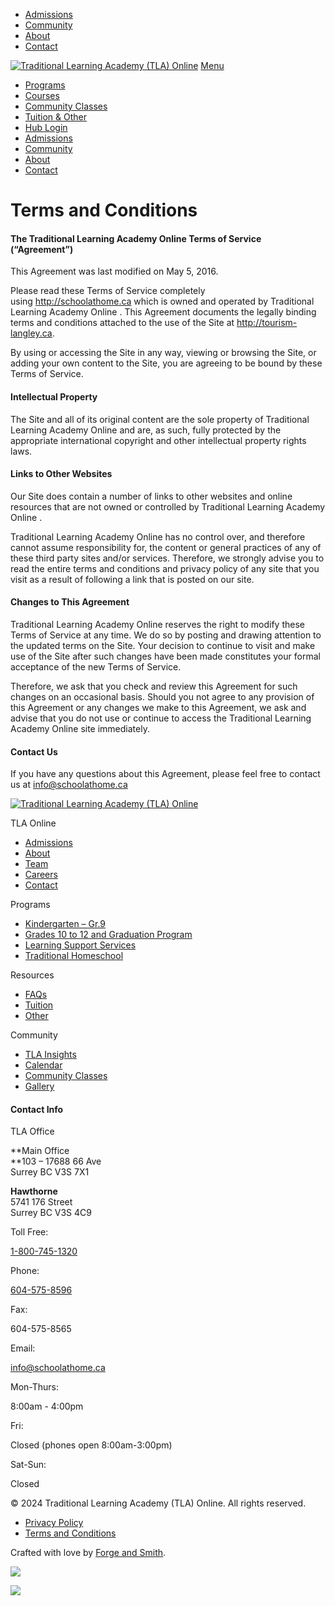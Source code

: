 * [Admissions](https://schoolathome.ca/admissions/)
* [Community](https://schoolathome.ca/community/)
* [About](https://schoolathome.ca/about/)
* [Contact](https://schoolathome.ca/contact/)

[![Traditional Learning Academy (TLA) Online](https://schoolathome.ca/wp-content/themes/strukture/images/logo_.svg)](https://schoolathome.ca/ "Traditional Learning Academy (TLA) Online") [Menu](#)

* [Programs](https://schoolathome.ca/programs/)
* [Courses](https://schoolathome.ca/courses/)
* [Community Classes](https://schoolathome.ca/community-classes/)
* [Tuition & Other](https://schoolathome.ca/other/)
* [Hub Login](https://hub.schoolathome.ca/)
* [Admissions](https://schoolathome.ca/admissions/)
* [Community](https://schoolathome.ca/community/)
* [About](https://schoolathome.ca/about/)
* [Contact](https://schoolathome.ca/contact/)

Terms and Conditions
====================

#### The Traditional Learning Academy Online Terms of Service (“Agreement”)

This Agreement was last modified on May 5, 2016.

Please read these Terms of Service completely using http://schoolathome.ca which is owned and operated by Traditional Learning Academy Online . This Agreement documents the legally binding terms and conditions attached to the use of the Site at http://tourism-langley.ca.

By using or accessing the Site in any way, viewing or browsing the Site, or adding your own content to the Site, you are agreeing to be bound by these Terms of Service.

#### Intellectual Property

The Site and all of its original content are the sole property of Traditional Learning Academy Online and are, as such, fully protected by the appropriate international copyright and other intellectual property rights laws.

#### Links to Other Websites

Our Site does contain a number of links to other websites and online resources that are not owned or controlled by Traditional Learning Academy Online .

Traditional Learning Academy Online has no control over, and therefore cannot assume responsibility for, the content or general practices of any of these third party sites and/or services. Therefore, we strongly advise you to read the entire terms and conditions and privacy policy of any site that you visit as a result of following a link that is posted on our site.

#### Changes to This Agreement

Traditional Learning Academy Online reserves the right to modify these Terms of Service at any time. We do so by posting and drawing attention to the updated terms on the Site. Your decision to continue to visit and make use of the Site after such changes have been made constitutes your formal acceptance of the new Terms of Service.

Therefore, we ask that you check and review this Agreement for such changes on an occasional basis. Should you not agree to any provision of this Agreement or any changes we make to this Agreement, we ask and advise that you do not use or continue to access the Traditional Learning Academy Online site immediately.

#### Contact Us

If you have any questions about this Agreement, please feel free to contact us at info@schoolathome.ca

[![Traditional Learning Academy (TLA) Online](https://schoolathome.ca/wp-content/themes/strukture/images/logo_.svg)](https://schoolathome.ca/ "Traditional Learning Academy (TLA) Online")

TLA Online

* [Admissions](https://schoolathome.ca/admissions/)
* [About](https://schoolathome.ca/about/)
* [Team](https://schoolathome.ca/team/)
* [Careers](https://schoolathome.ca/careers/)
* [Contact](https://schoolathome.ca/contact/)

Programs

* [Kindergarten – Gr.9](https://schoolathome.ca/our-programs/kindergarten-to-grade-9/)
* [Grades 10 to 12 and Graduation Program](https://schoolathome.ca/our-programs/grades-10-to-12-and-graduation-program/)
* [Learning Support Services](https://schoolathome.ca/our-programs/learning-support/)
* [Traditional Homeschool](https://schoolathome.ca/our-programs/traditional-homeschool/)

Resources

* [FAQs](https://schoolathome.ca/faqs/)
* [Tuition](https://schoolathome.ca/tuition/)
* [Other](https://schoolathome.ca/other/)

Community

* [TLA Insights](https://schoolathome.ca/tla-insights/)
* [Calendar](https://schoolathome.ca/events/)
* [Community Classes](https://schoolathome.ca/community-classes/)
* [Gallery](https://schoolathome.ca/gallery/)

#### Contact Info

TLA Office

**Main Office  
**103 – 17688 66 Ave  
Surrey BC V3S 7X1       

**Hawthorne**  
5741 176 Street  
Surrey BC V3S 4C9

Toll Free:

[1-800-745-1320](tel:1-800-745-1320)

Phone:

[604-575-8596](tel:604-575-8596)

Fax:

604-575-8565

Email:

[info@schoolathome.ca](mailto:info@schoolathome.ca)

Mon-Thurs:

8:00am - 4:00pm

Fri:

Closed (phones open 8:00am-3:00pm)

Sat-Sun:

Closed

© 2024 Traditional Learning Academy (TLA) Online. All rights reserved.

* [Privacy Policy](https://schoolathome.ca/privacy-policy/)
* [Terms and Conditions](https://schoolathome.ca/terms-and-conditions/)

Crafted with love by [Forge and Smith](http://forgeandsmith.com/).

[![](https://schoolathome.ca/wp-content/plugins/ultimate-social-media-icons/images/icons_theme/flat/flat_instagram.png)](https://www.instagram.com/tlaonline/)

[![](https://schoolathome.ca/wp-content/plugins/ultimate-social-media-icons/images/icons_theme/flat/flat_facebook.png)](https://www.facebook.com/tlaonline/)